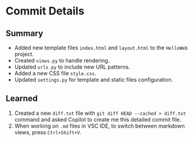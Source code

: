 # Commit Details

## Summary
- Added new template files `index.html` and `layout.html` to the `HelloWeb` project.
- Created `views.py` to handle rendering.
- Updated `urls.py` to include new URL patterns.
- Added a new CSS file `style.css`.
- Updated `settings.py` for template and static files configuration.


## Learned
 1. Created a new `diff.txt` file with `git diff HEAD --cached > diff.txt` command and asked Copilot to create me this detailed commit file.
 2. When working on `.md` files in VSC IDE, to switch between markdown views, press `Ctrl+Shift+V`.